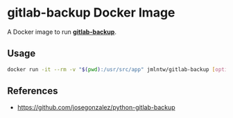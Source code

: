 # gitlab-backup Docker Image

A Docker image to run [**gitlab-backup**](https://github.com/josegonzalez/python-gitlab-backup).

## Usage

```bash
docker run -it --rm -v "$(pwd):/usr/src/app" jmlntw/gitlab-backup [options]
```

## References

* <https://github.com/josegonzalez/python-gitlab-backup>
